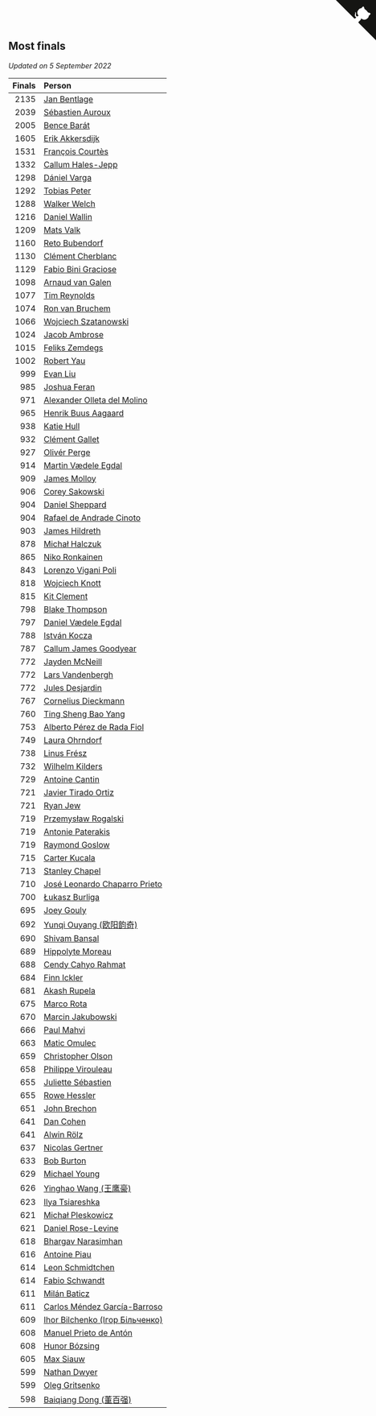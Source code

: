 ## Most finals

*Updated on  5 September 2022*

| Finals | Person |
| ---: | :--- |
| 2135 | [Jan Bentlage](https://www.worldcubeassociation.org/persons/2010BENT01) |
| 2039 | [Sébastien Auroux](https://www.worldcubeassociation.org/persons/2008AURO01) |
| 2005 | [Bence Barát](https://www.worldcubeassociation.org/persons/2008BARA01) |
| 1605 | [Erik Akkersdijk](https://www.worldcubeassociation.org/persons/2005AKKE01) |
| 1531 | [François Courtès](https://www.worldcubeassociation.org/persons/2008COUR01) |
| 1332 | [Callum Hales-Jepp](https://www.worldcubeassociation.org/persons/2012HALE01) |
| 1298 | [Dániel Varga](https://www.worldcubeassociation.org/persons/2008VARG01) |
| 1292 | [Tobias Peter](https://www.worldcubeassociation.org/persons/2014PETE03) |
| 1288 | [Walker Welch](https://www.worldcubeassociation.org/persons/2011WELC01) |
| 1216 | [Daniel Wallin](https://www.worldcubeassociation.org/persons/2013WALL03) |
| 1209 | [Mats Valk](https://www.worldcubeassociation.org/persons/2007VALK01) |
| 1160 | [Reto Bubendorf](https://www.worldcubeassociation.org/persons/2012BUBE01) |
| 1130 | [Clément Cherblanc](https://www.worldcubeassociation.org/persons/2014CHER05) |
| 1129 | [Fabio Bini Graciose](https://www.worldcubeassociation.org/persons/2010GRAC02) |
| 1098 | [Arnaud van Galen](https://www.worldcubeassociation.org/persons/2006GALE01) |
| 1077 | [Tim Reynolds](https://www.worldcubeassociation.org/persons/2005REYN01) |
| 1074 | [Ron van Bruchem](https://www.worldcubeassociation.org/persons/2003BRUC01) |
| 1066 | [Wojciech Szatanowski](https://www.worldcubeassociation.org/persons/2011SZAT01) |
| 1024 | [Jacob Ambrose](https://www.worldcubeassociation.org/persons/2010AMBR01) |
| 1015 | [Feliks Zemdegs](https://www.worldcubeassociation.org/persons/2009ZEMD01) |
| 1002 | [Robert Yau](https://www.worldcubeassociation.org/persons/2009YAUR01) |
| 999 | [Evan Liu](https://www.worldcubeassociation.org/persons/2009LIUE01) |
| 985 | [Joshua Feran](https://www.worldcubeassociation.org/persons/2011FERA01) |
| 971 | [Alexander Olleta del Molino](https://www.worldcubeassociation.org/persons/2008OLLE01) |
| 965 | [Henrik Buus Aagaard](https://www.worldcubeassociation.org/persons/2006BUUS01) |
| 938 | [Katie Hull](https://www.worldcubeassociation.org/persons/2010HULL01) |
| 932 | [Clément Gallet](https://www.worldcubeassociation.org/persons/2004GALL02) |
| 927 | [Olivér Perge](https://www.worldcubeassociation.org/persons/2007PERG01) |
| 914 | [Martin Vædele Egdal](https://www.worldcubeassociation.org/persons/2013EGDA02) |
| 909 | [James Molloy](https://www.worldcubeassociation.org/persons/2011MOLL01) |
| 906 | [Corey Sakowski](https://www.worldcubeassociation.org/persons/2011SAKO01) |
| 904 | [Daniel Sheppard](https://www.worldcubeassociation.org/persons/2009SHEP01) |
| 904 | [Rafael de Andrade Cinoto](https://www.worldcubeassociation.org/persons/2007CINO01) |
| 903 | [James Hildreth](https://www.worldcubeassociation.org/persons/2009HILD01) |
| 878 | [Michał Halczuk](https://www.worldcubeassociation.org/persons/2006HALC01) |
| 865 | [Niko Ronkainen](https://www.worldcubeassociation.org/persons/2010RONK01) |
| 843 | [Lorenzo Vigani Poli](https://www.worldcubeassociation.org/persons/2007POLI01) |
| 818 | [Wojciech Knott](https://www.worldcubeassociation.org/persons/2011KNOT01) |
| 815 | [Kit Clement](https://www.worldcubeassociation.org/persons/2008CLEM01) |
| 798 | [Blake Thompson](https://www.worldcubeassociation.org/persons/2010THOM03) |
| 797 | [Daniel Vædele Egdal](https://www.worldcubeassociation.org/persons/2013EGDA01) |
| 788 | [István Kocza](https://www.worldcubeassociation.org/persons/2005KOCZ01) |
| 787 | [Callum James Goodyear](https://www.worldcubeassociation.org/persons/2012GOOD02) |
| 772 | [Jayden McNeill](https://www.worldcubeassociation.org/persons/2012MCNE01) |
| 772 | [Lars Vandenbergh](https://www.worldcubeassociation.org/persons/2003VAND01) |
| 772 | [Jules Desjardin](https://www.worldcubeassociation.org/persons/2010DESJ01) |
| 767 | [Cornelius Dieckmann](https://www.worldcubeassociation.org/persons/2009DIEC01) |
| 760 | [Ting Sheng Bao Yang](https://www.worldcubeassociation.org/persons/2008BAOY01) |
| 753 | [Alberto Pérez de Rada Fiol](https://www.worldcubeassociation.org/persons/2011FIOL01) |
| 749 | [Laura Ohrndorf](https://www.worldcubeassociation.org/persons/2009OHRN01) |
| 738 | [Linus Frész](https://www.worldcubeassociation.org/persons/2011FRES01) |
| 732 | [Wilhelm Kilders](https://www.worldcubeassociation.org/persons/2010KILD02) |
| 729 | [Antoine Cantin](https://www.worldcubeassociation.org/persons/2010CANT02) |
| 721 | [Javier Tirado Ortiz](https://www.worldcubeassociation.org/persons/2009TIRA01) |
| 721 | [Ryan Jew](https://www.worldcubeassociation.org/persons/2008JEWR01) |
| 719 | [Przemysław Rogalski](https://www.worldcubeassociation.org/persons/2013ROGA02) |
| 719 | [Antonie Paterakis](https://www.worldcubeassociation.org/persons/2012PATE01) |
| 719 | [Raymond Goslow](https://www.worldcubeassociation.org/persons/2014GOSL01) |
| 715 | [Carter Kucala](https://www.worldcubeassociation.org/persons/2015KUCA01) |
| 713 | [Stanley Chapel](https://www.worldcubeassociation.org/persons/2016CHAP04) |
| 710 | [José Leonardo Chaparro Prieto](https://www.worldcubeassociation.org/persons/2011CHAP01) |
| 700 | [Łukasz Burliga](https://www.worldcubeassociation.org/persons/2013BURL01) |
| 695 | [Joey Gouly](https://www.worldcubeassociation.org/persons/2007GOUL01) |
| 692 | [Yunqi Ouyang (欧阳韵奇)](https://www.worldcubeassociation.org/persons/2007YUNQ01) |
| 690 | [Shivam Bansal](https://www.worldcubeassociation.org/persons/2011BANS02) |
| 689 | [Hippolyte Moreau](https://www.worldcubeassociation.org/persons/2008MORE02) |
| 688 | [Cendy Cahyo Rahmat](https://www.worldcubeassociation.org/persons/2010RAHM02) |
| 684 | [Finn Ickler](https://www.worldcubeassociation.org/persons/2012ICKL01) |
| 681 | [Akash Rupela](https://www.worldcubeassociation.org/persons/2012RUPE01) |
| 675 | [Marco Rota](https://www.worldcubeassociation.org/persons/2009ROTA01) |
| 670 | [Marcin Jakubowski](https://www.worldcubeassociation.org/persons/2007JAKU01) |
| 666 | [Paul Mahvi](https://www.worldcubeassociation.org/persons/2012MAHV01) |
| 663 | [Matic Omulec](https://www.worldcubeassociation.org/persons/2010OMUL02) |
| 659 | [Christopher Olson](https://www.worldcubeassociation.org/persons/2009OLSO01) |
| 658 | [Philippe Virouleau](https://www.worldcubeassociation.org/persons/2008VIRO01) |
| 655 | [Juliette Sébastien](https://www.worldcubeassociation.org/persons/2014SEBA01) |
| 655 | [Rowe Hessler](https://www.worldcubeassociation.org/persons/2007HESS01) |
| 651 | [John Brechon](https://www.worldcubeassociation.org/persons/2010BREC01) |
| 641 | [Dan Cohen](https://www.worldcubeassociation.org/persons/2007COHE01) |
| 641 | [Alwin Rölz](https://www.worldcubeassociation.org/persons/2016ROLZ01) |
| 637 | [Nicolas Gertner](https://www.worldcubeassociation.org/persons/2013GERT01) |
| 633 | [Bob Burton](https://www.worldcubeassociation.org/persons/2003BURT01) |
| 629 | [Michael Young](https://www.worldcubeassociation.org/persons/2008YOUN02) |
| 626 | [Yinghao Wang (王鹰豪)](https://www.worldcubeassociation.org/persons/2010WANG07) |
| 623 | [Ilya Tsiareshka](https://www.worldcubeassociation.org/persons/2012TERE01) |
| 621 | [Michał Pleskowicz](https://www.worldcubeassociation.org/persons/2009PLES01) |
| 621 | [Daniel Rose-Levine](https://www.worldcubeassociation.org/persons/2015ROSE01) |
| 618 | [Bhargav Narasimhan](https://www.worldcubeassociation.org/persons/2011NARA02) |
| 616 | [Antoine Piau](https://www.worldcubeassociation.org/persons/2008PIAU01) |
| 614 | [Leon Schmidtchen](https://www.worldcubeassociation.org/persons/2010SCHM01) |
| 614 | [Fabio Schwandt](https://www.worldcubeassociation.org/persons/2014SCHW02) |
| 611 | [Milán Baticz](https://www.worldcubeassociation.org/persons/2005BATI01) |
| 611 | [Carlos Méndez García-Barroso](https://www.worldcubeassociation.org/persons/2010GARC02) |
| 609 | [Ihor Bilchenko (Ігор Більченко)](https://www.worldcubeassociation.org/persons/2011BILC01) |
| 608 | [Manuel Prieto de Antón](https://www.worldcubeassociation.org/persons/2015ANTO04) |
| 608 | [Hunor Bózsing](https://www.worldcubeassociation.org/persons/2009BOZS01) |
| 605 | [Max Siauw](https://www.worldcubeassociation.org/persons/2017SIAU02) |
| 599 | [Nathan Dwyer](https://www.worldcubeassociation.org/persons/2011DWYE02) |
| 599 | [Oleg Gritsenko](https://www.worldcubeassociation.org/persons/2011GRIT01) |
| 598 | [Baiqiang Dong (董百强)](https://www.worldcubeassociation.org/persons/2008DONG06) |


<a href="https://github.com/jonatanklosko/wca_statistics" class="github-corner" aria-label="View source on Github"><svg width="80" height="80" viewBox="0 0 250 250" style="fill:#151513; color:#fff; position: absolute; top: 0; border: 0; right: 0;" aria-hidden="true"><path d="M0,0 L115,115 L130,115 L142,142 L250,250 L250,0 Z"></path><path d="M128.3,109.0 C113.8,99.7 119.0,89.6 119.0,89.6 C122.0,82.7 120.5,78.6 120.5,78.6 C119.2,72.0 123.4,76.3 123.4,76.3 C127.3,80.9 125.5,87.3 125.5,87.3 C122.9,97.6 130.6,101.9 134.4,103.2" fill="currentColor" style="transform-origin: 130px 106px;" class="octo-arm"></path><path d="M115.0,115.0 C114.9,115.1 118.7,116.5 119.8,115.4 L133.7,101.6 C136.9,99.2 139.9,98.4 142.2,98.6 C133.8,88.0 127.5,74.4 143.8,58.0 C148.5,53.4 154.0,51.2 159.7,51.0 C160.3,49.4 163.2,43.6 171.4,40.1 C171.4,40.1 176.1,42.5 178.8,56.2 C183.1,58.6 187.2,61.8 190.9,65.4 C194.5,69.0 197.7,73.2 200.1,77.6 C213.8,80.2 216.3,84.9 216.3,84.9 C212.7,93.1 206.9,96.0 205.4,96.6 C205.1,102.4 203.0,107.8 198.3,112.5 C181.9,128.9 168.3,122.5 157.7,114.1 C157.9,116.9 156.7,120.9 152.7,124.9 L141.0,136.5 C139.8,137.7 141.6,141.9 141.8,141.8 Z" fill="currentColor" class="octo-body"></path></svg></a><style>.github-corner:hover .octo-arm{animation:octocat-wave 560ms ease-in-out}@keyframes octocat-wave{0%,100%{transform:rotate(0)}20%,60%{transform:rotate(-25deg)}40%,80%{transform:rotate(10deg)}}@media (max-width:500px){.github-corner:hover .octo-arm{animation:none}.github-corner .octo-arm{animation:octocat-wave 560ms ease-in-out}}</style>
